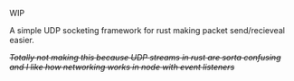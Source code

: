 WIP

A simple UDP socketing framework for rust making packet send/recieveal easier.

~~*Totally not making this because UDP streams in rust are sorta confusing and I like how networking works in node with event listeners*~~

